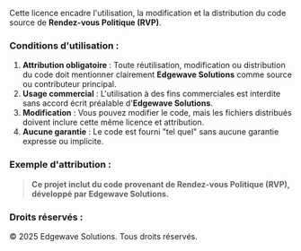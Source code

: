 Cette licence encadre l'utilisation, la modification et la distribution du code source de **Rendez-vous Politique (RVP)**.

### Conditions d'utilisation :
1. **Attribution obligatoire** : Toute réutilisation, modification ou distribution du code doit mentionner clairement **Edgewave Solutions** comme source ou contributeur principal.
2. **Usage commercial** : L'utilisation à des fins commerciales est interdite sans accord écrit préalable d'**Edgewave Solutions**.
3. **Modification** : Vous pouvez modifier le code, mais les fichiers distribués doivent inclure cette même licence et attribution.
4. **Aucune garantie** : Le code est fourni "tel quel" sans aucune garantie expresse ou implicite.

### Exemple d'attribution :
> **Ce projet inclut du code provenant de Rendez-vous Politique (RVP), développé par Edgewave Solutions.**

### Droits réservés :
© 2025 Edgewave Solutions. Tous droits réservés.
